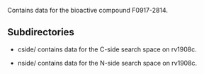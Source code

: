 Contains data for the bioactive compound F0917-2814.

## Subdirectories

- cside/ contains data for the C-side search space on rv1908c.

- nside/ contains data for the N-side search space on rv1908c.

